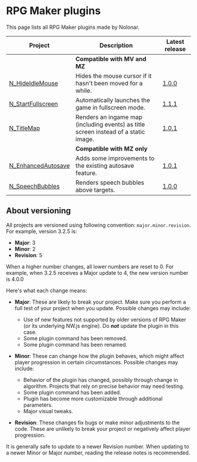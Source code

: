 # RPG Maker plugins
This page lists all RPG Maker plugins made by Nolonar.

| Project                                  | Description                                                                         | Latest release                      |
| ---------------------------------------- | ----------------------------------------------------------------------------------- | ----------------------------------- |
|                                          | **Compatible with MV and MZ**                                                       |                                     |
| [N_HideIdleMouse][N_HideIdleMouse]       | Hides the mouse cursor if it hasn't been moved for a while.                         | [1.0.0][N_HideIdleMouse_release]    |
| [N_StartFullscreen][N_StartFullscreen]   | Automatically launches the game in fullscreen mode.                                 | [1.1.1][N_StartFullscreen_release]  |
| [N_TitleMap][N_TitleMap]                 | Renders an ingame map (including events) as title screen instead of a static image. | [1.0.1][N_TitleMap_release]         |
|                                          | **Compatible with MZ only**                                                         |                                     |
| [N_EnhancedAutosave][N_EnhancedAutosave] | Adds some improvements to the existing autosave feature.                            | [1.0.1][N_EnhancedAutosave_release] |
| [N_SpeechBubbles][N_SpeechBubbles]       | Renders speech bubbles above targets.                                               | [1.0.0][N_SpeechBubbles_release]    |


## About versioning
All projects are versioned using following convention: `major.minor.revision`. For example, version 3.2.5 is:
- **Major**: 3
- **Minor**: 2
- **Revision**: 5

When a higher number changes, all lower numbers are reset to 0. For example, when 3.2.5 receives a Major update to 4, the new version number is 4.0.0

Here's what each change means:
- **Major**: These are likely to break your project. Make sure you perform a full test of your project when you update. Possible changes may include:
  - Use of new features not supported by older versions of RPG Maker (or its underlying NW.js engine). Do ***not*** update the plugin in this case.
  - Some plugin command has been removed.
  - Some plugin command has been renamed.

- **Minor**: These can change how the plugin behaves, which might affect player progression in certain circumstances. Possible changes may include:
  - Behavior of the plugin has changed, possibly through change in algorithm. Projects that rely on precise behavior may need testing.
  - Some plugin command has been added.
  - Plugin has become more customizable through additional parameters.
  - Major visual tweaks.

- **Revision**: These changes fix bugs or make minor adjustments to the code. These are unlikely to break your project or negatively affect player progression.

It is generally safe to update to a newer Revision number. When updating to a newer Minor or Major number, reading the release notes is recommended.

  [N_HideIdleMouse]: https://github.com/Nolonar/RM_Plugins-HideIdleMouse
  [N_HideIdleMouse_release]: https://github.com/Nolonar/RM_Plugins-HideIdleMouse/releases/latest/download/N_HideIdleMouse.js

  [N_StartFullscreen]: https://github.com/Nolonar/RM_Plugins-StartFullscreen
  [N_StartFullscreen_release]: https://github.com/Nolonar/RM_Plugins-StartFullscreen/releases/latest/download/N_StartFullscreen.js

  [N_TitleMap]: https://github.com/Nolonar/RM_Plugins-TitleMap
  [N_TitleMap_release]: https://github.com/Nolonar/RM_Plugins-TitleMap/releases/latest/download/N_TitleMap.js

  [N_EnhancedAutosave]: https://github.com/Nolonar/RM_Plugins-EnhancedAutosave
  [N_EnhancedAutosave_release]: https://github.com/Nolonar/RM_Plugins-EnhancedAutosave/releases/latest/download/N_EnhancedAutosave.js

  [N_SpeechBubbles]: https://github.com/Nolonar/RM_Plugins-SpeechBubbles
  [N_SpeechBubbles_release]: https://github.com/Nolonar/RM_Plugins-SpeechBubbles/releases/latest/download/N_SpeechBubbles.js

